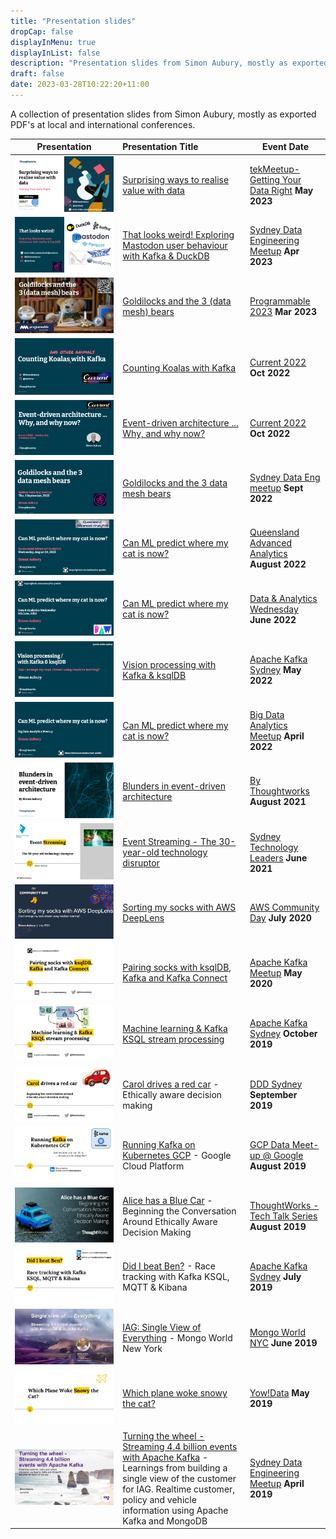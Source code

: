 ```yaml
---
title: "Presentation slides"
dropCap: false
displayInMenu: true
displayInList: false
description: "Presentation slides from Simon Aubury, mostly as exported PDF's at local and international conferences"
draft: false
date: 2023-03-28T10:22:20+11:00
---
```


A collection of presentation slides from Simon Aubury, mostly as exported PDF's at local and international conferences.

| Presentation        | Presentation Title           | Event Date       |
| ------------- |:-------------| ---------------|
| ![202305](./images/20230518_DataValue.png)    | [Surprising ways to realise value with data](./20230518_DataValue.pdf)  | [tekMeetup-Getting Your Data Right](https://www.meetup.com/tekmeetup/events/292841545/)  **May 2023** |
| ![202304](./images/20230412_MastodonDuckDBKafka.png)    | [That looks weird! Exploring Mastodon user behaviour with Kafka & DuckDB ](./20230412_MastodonDuckDBKafka.pdf)  | [Sydney Data Engineering Meetup](https://www.meetup.com/sydney-data-engineering-meetup/events/292548136/)  **Apr 2023** |
| ![202303](./images/20230330_Goldilocks.png)    | [Goldilocks and the 3 (data mesh) bears ](./20230330_Goldilocks.pdf)  | [Programmable 2023](https://www.programmable.tech/)  **Mar 2023** |
| ![202210](./images/202210_Koala_Counting_Kafka.png)    | [Counting Koalas with Kafka ](./202210_Koala_Counting_Kafka.pdf)  | [Current 2022](https://2022.currentevent.io/)  **Oct 2022** |
| ![202210](./images/202210_EDA_Current22.png)    | [Event-driven architecture ... Why, and why now?](./202210_EDA_Current22.pdf)  | [Current 2022](https://2022.currentevent.io/)  **Oct 2022** |
| ![202209](./images/202209_Goldilocks_threedatameshlessons.png)    | [Goldilocks and the 3 data mesh bears](./202209_Goldilocks_threedatameshlessons.pdf)  | [Sydney Data Eng meetup](meetup.com)  **Sept 2022** |
| ![202208](./images/202208_CatPrediction.png)    | [Can ML predict where my cat is now?](./202208_CatPrediction.pdf)  | [Queensland Advanced Analytics ](meetup.com)  **August 2022** |
| ![202206](./images/202206_CatPrediction.png)    | [Can ML predict where my cat is now?](./202206_CatPrediction.pdf)  | [Data & Analytics Wednesday](meetup.com)  **June 2022** |
| ![202205](./images/202205_Vision_processing_ksqlDB.png)    | [Vision processing with Kafka & ksqlDB ](./202205_Vision_processing_ksqlDB.pdf)  | [Apache Kafka Sydney](meetup.com)  **May 2022** |
| ![202204](./images/202204_CatPrediction.png)    | [Can ML predict where my cat is now?](./202204_CatPrediction.pdf)  | [Big Data Analytics Meetup](meetup.com)  **April 2022** |
| ![202108](./images/202108_Blundersinevent-drivenarchitecture.png)    | [Blunders in event-driven architecture](./202108_Blundersinevent-drivenarchitecture.pdf)  | [By Thoughtworks](www.thoughtworks.com)  **August 2021** |
| ![202106](./images/202106_Event_streaming-The30year-oldtechnologydisruptor.png)    | [Event Streaming - The 30-year-old technology disruptor](./202106_Event_streaming-The30year-oldtechnologydisruptor.pdf)  | [Sydney Technology Leaders](meetup.com)  **June 2021** |
| ![202007](./images/202007_AWSCommunityDay.png)    | [Sorting my socks with AWS DeepLens](./202007_AWSCommunityDay.pdf)  | [AWS Community Day](www.aws.com)  **July 2020** |
| ![202005](./images/202005SockSortingKafka.jpg)    | [Pairing socks with ksqlDB, Kafka and Kafka Connect](./202005SockSortingKafka.pdf)  | [Apache Kafka Meetup](https://www.meetup.com/KafkaMelbourne/events/270471169/)  **May 2020** |
| ![201910](./images/201910KSQLMachineLearningPower.jpg)    | [Machine learning & Kafka KSQL stream processing](./201910KSQLMachineLearningPower.pdf)  | [Apache Kafka Sydney](https://www.meetup.com/apache-kafka-sydney/events/265104559/)  **October 2019** |
| ![201909](./images/201909CarolDrivesARedCar.jpg)    | [Carol drives a red car](./201909CarolDrivesARedCar.pdf) - Ethically aware decision making  | [DDD Sydney](https://www.dddsydney.com.au/)  **September 2019** |
| ![20190000](./images/201908KafkaKubernetesOperatoronGCP.png)    | [Running Kafka on Kubernetes GCP](./201908KafkaKubernetesOperatoronGCP.pdf) -  Google Cloud Platform  | [GCP Data Meet-up @ Google](https://www.meetup.com/Big-Data-Sydney/events/263932958/)  **August 2019** |
| ![201908](./images/201908AliceHasABlueCar.png)    | [Alice has a Blue Car](./201904IAG-Kafka-DatEngMeetup.pdf) - Beginning the Conversation Around Ethically Aware Decision Making  | [ThoughtWorks - Tech Talk Series](https://www.meetup.com/By-ThoughtWorks/events/263662165/)  **August 2019** |
| ![201908](./images/201908KSQLRunning.png)    | [Did I beat Ben?](./201908KSQLRunning.pdf) - Race tracking with Kafka KSQL, MQTT & Kibana  | [Apache Kafka Sydney](https://www.meetup.com/apache-kafka-sydney/events/263745415/)  **July 2019** |
| ![201906](./images/201906MongoWorldNYC.png)    | [IAG: Single View of Everything](./201906MongoWorldNYC.pdf) - Mongo World New York  | [Mongo World NYC](https://www.mongodb.com/world)  **June 2019** |
| ![201905](./images/201905YowDataWhichPlaneWokeSnowy.png)    | [Which plane woke snowy the cat?](./201905YowDataWhichPlaneWokeSnowy.pdf)  | [Yow!Data](https://yowconference.com/talks/simon-aubury/yow-data-2019/which-plane-woke-snowy-the-cat-9593)  **May 2019** |
| ![201904](./images/201904IAG-Kafka-DatEngMeetup.png)    | [Turning the wheel - Streaming 4.4 billion events with Apache Kafka](./201904IAG-Kafka-DatEngMeetup.pdf) - Learnings from building a single view of the customer for IAG. Realtime customer, policy and vehicle information using Apache Kafka and MongoDB  | [Sydney Data Engineering Meetup](https://www.meetup.com/Sydney-Data-Engineering-Meetup/events/259575677/)  **April 2019** |



